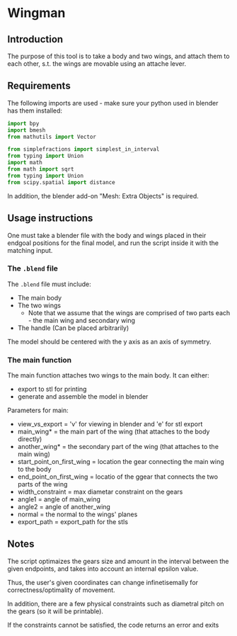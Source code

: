 # Wingman

## Introduction
The purpose of this tool is to take a body and two wings, and attach them to each other, s.t. the wings are movable using an attache lever.

## Requirements
The following imports are used - make sure your python used in blender has them installed:
```python
import bpy
import bmesh
from mathutils import Vector

from simplefractions import simplest_in_interval
from typing import Union
import math
from math import sqrt
from typing import Union
from scipy.spatial import distance
```

In addition, the blender add-on "Mesh: Extra Objects" is required.

## Usage instructions
One must take a blender file with the body and wings placed in their endgoal positions for the final model, and run the script inside it with the matching input.

### The `.blend` file

The `.blend` file must include:
- The main body
- The two wings
  - Note that we assume that the wings are comprised of two parts each - the main wing and secondary wing
- The handle (Can be placed arbitrarily)

The model should be centered with the y axis as an axis of symmetry.


### The main function
The main function attaches two wings to the main body.
It can either:
- export to stl for printing
- generate and assemble the model in blender


Parameters for main:
- view_vs_export = 'v' for viewing in blender and 'e' for stl export
- main_wing* = the main part of the wing (that attaches to the body directly)
- another_wing* = the secondary part of the wing (that attaches to the main wing)
- start_point_on_first_wing = location the gear connecting the main wing to the body
- end_point_on_first_wing = locatio of the ggear that connects the two parts of the wing
- width_constraint = max diametar constraint on the gears
- angle1 = angle of main_wing
- angle2 = angle of another_wing
- normal = the normal to the wings' planes
- export_path = export_path for the stls 


## Notes
The script optimaizes the gears size and amount in the interval between the given endpoints, and takes into account an internal epsilon value.


Thus, the user's given coordinates can change infinetisemally for correctness/optimality of movement.

In addition, there are a few physical constraints such as diametral pitch on the gears (so it will be printable).

If the constraints cannot be satisfied, the code returns an error and exits
